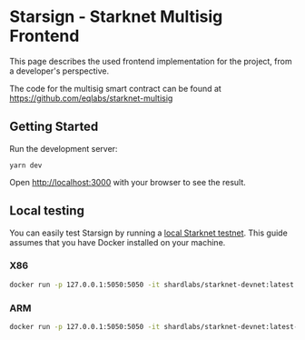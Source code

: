 # Starsign - Starknet Multisig Frontend

This page describes the used frontend implementation for the project, from a developer's perspective.

The code for the multisig smart contract can be found at https://github.com/eqlabs/starknet-multisig

## Getting Started

Run the development server:

```
yarn dev
```

Open [http://localhost:3000](http://localhost:3000) with your browser to see the result.

## Local testing

You can easily test Starsign by running a [local Starknet testnet](https://github.com/Shard-Labs/starknet-devnet). This guide assumes that you have Docker installed on your machine.

### X86
```bash
docker run -p 127.0.0.1:5050:5050 -it shardlabs/starknet-devnet:latest --gas-price=0
```

### ARM
```bash
docker run -p 127.0.0.1:5050:5050 -it shardlabs/starknet-devnet:latest-arm --gas-price=0
```
